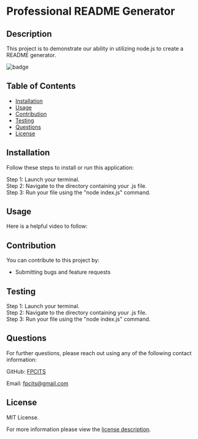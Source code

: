 # Professional README Generator

## Description

This project is to demonstrate our ability in utilizing node.js to create a README generator.

![badge](https://img.shields.io/badge/license-MITLicense-brightorange)


## Table of Contents
  - [Installation](#installation)
  - [Usage](#usage)
  - [Contribution](#contribution)
  - [Testing](#testing)
  - [Questions](#questions)
  - [License](#license)
    
    
## Installation
    
  Follow these steps to install or run this application:

 Step 1: Launch your terminal. <br>
 Step 2: Navigate to the directory containing your .js file. <br>
 Step 3: Run your file using the "node index.js" command.
      
## Usage

  Here is a helpful video to follow: 
      
## Contribution

You can contribute to this project by:
- Submitting bugs and feature requests

      
## Testing

 Step 1: Launch your terminal. <br>
 Step 2: Navigate to the directory containing your .js file. <br>
 Step 3: Run your file using the "node index.js" command.
      
## Questions
      
  For further questions, please reach out using any of the following contact information:
  
  GitHub: [FPCITS](https://github.com/FPCITS)

  Email: [fpcits@gmail.com](mailto:fpcits@gmail.com)
    
## License

      
  MIT License.
      
  For more information please view the [license description](https://choosealicense.com/licenses/mit/).
  
  
